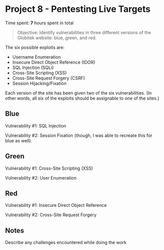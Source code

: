 # Project 8 - Pentesting Live Targets

Time spent: **7** hours spent in total

> Objective: Identify vulnerabilities in three different versions of the Globitek website: blue, green, and red.

The six possible exploits are:
* Username Enumeration
* Insecure Direct Object Reference (IDOR)
* SQL Injection (SQLi)
* Cross-Site Scripting (XSS)
* Cross-Site Request Forgery (CSRF)
* Session Hijacking/Fixation

Each version of the site has been given two of the six vulnerabilities. (In other words, all six of the exploits should be assignable to one of the sites.)

## Blue

Vulnerability #1: SQL Injection

Vulnerability #2: Session Fixation (though, I was able to recreate this for blue as well).


## Green

Vulnerability #1: Cross-Site Scripting (XSS)

Vulnerability #2: User Enumeration


## Red

Vulnerability #1: Insecure Direct Object Reference

Vulnerability #2: Cross-Site Request Forgery


## Notes

Describe any challenges encountered while doing the work
